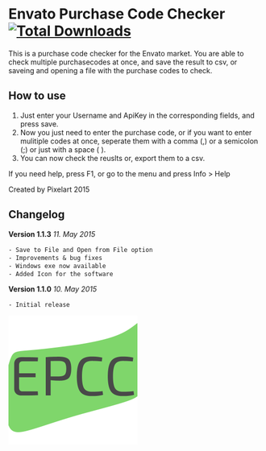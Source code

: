 # Envato Purchase Code Checker [![Total Downloads](https://poser.pugx.org/PixelartDev/Envato-Purchase-Code-Checker/downloads)](https://packagist.org/packages/PixelartDev/Envato-Purchase-Code-Checker)

This is a purchase code checker for the Envato market. You are able to check multiple purchasecodes at once, and save the result to csv, or saveing and opening a file with the purchase codes to check.

## How to use
1. Just enter your Username and ApiKey in the corresponding fields, and press save.
2. Now you just need to enter the purchase code, or if you want to enter mulitiple codes at once, seperate them with a comma (,) or a semicolon (;) or just with a space ( ).
3. You can now check the reuslts or, export them to a csv.

If you need help, press F1, or go to the menu and press Info > Help

Created by Pixelart 2015

## Changelog

**Version 1.1.3**  *11. May 2015*
```
- Save to File and Open from File option
- Improvements & bug fixes
- Windows exe now available
- Added Icon for the software
```

**Version 1.1.0**  *10. May 2015*
```
- Initial release
```

![alt text][logo]

[logo]: https://github.com/PixelartDev/Envato-Purchase-Code-Checker/raw/master/assets/epcc.png "Logo"
